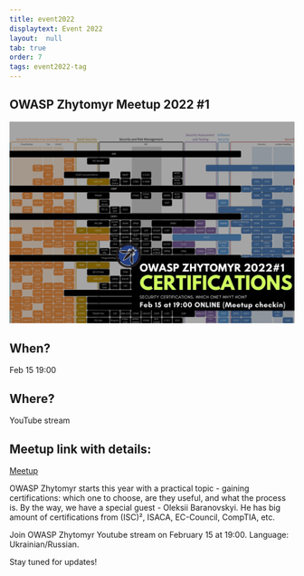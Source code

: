 ```yaml
---
title: event2022
displaytext: Event 2022
layout:  null
tab: true
order: 7
tags: event2022-tag
---
```


## OWASP Zhytomyr Meetup 2022 #1

![OWASP ZHYTOMYR 2022](assets/images/meetup/OWASP_Zhytomyr_Meetup2022.jpeg "OWASP Zhytomyr 2022")

## When?
Feb 15
19:00

## Where?
YouTube stream

## Meetup link with details:
[Meetup](https://www.meetup.com/OWASP-Zhytomyr-Chapter/events/283709880/)

OWASP Zhytomyr starts this year with a practical topic - gaining certifications: which one to choose, are they useful, and what the process is. 
By the way, we have a special guest - Oleksii Baranovskyi. He has big amount of certifications from (ISC)², ISACA, EC-Council, CompTIA, etc. 

Join OWASP Zhytomyr Youtube stream on February 15 at 19:00. Language: Ukrainian/Russian.

Stay tuned for updates!
